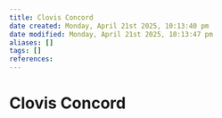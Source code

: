```yaml
---
title: Clovis Concord
date created: Monday, April 21st 2025, 10:13:40 pm
date modified: Monday, April 21st 2025, 10:13:47 pm
aliases: []
tags: []
references: 
---
```


# Clovis Concord
